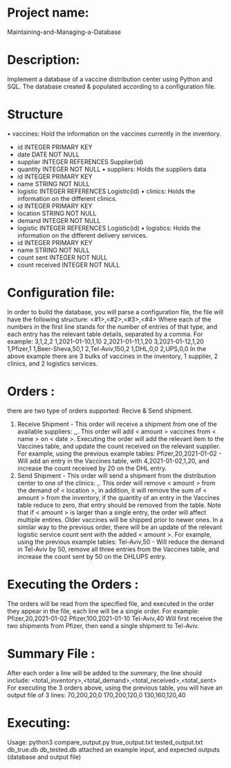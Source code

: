 # Project name:  
Maintaining-and-Managing-a-Database

# Description: 
Implement a database of a vaccine distribution center using Python and SQL.
The database created & populated according to a configuration file.

# Structure
• vaccines: Hold the information on the vaccines currently in the inventory.
- id INTEGER PRIMARY KEY
- date DATE NOT NULL
- supplier INTEGER REFERENCES Supplier(id)
- quantity INTEGER NOT NULL
• suppliers: Holds the suppliers data
- id INTEGER PRIMARY KEY
- name STRING NOT NULL
- logistic INTEGER REFERENCES Logistic(id)
• clinics: Holds the information on the different clinics.
- id INTEGER PRIMARY KEY
- location STRING NOT NULL
- demand INTEGER NOT NULL
- logistic INTEGER REFERENCES Logistic(id)
• logistics: Holds the information on the different delivery services.
- id INTEGER PRIMARY KEY
- name STRING NOT NULL
- count sent INTEGER NOT NULL
- count received INTEGER NOT NULL

# Configuration file: 
In order to build the database, you will parse a configuration file, the file will have the following structure:
<#1>,<#2>,<#3>,<#4>
<vaccines>
<suppliers>
<clinics>
<logistics>
Where each of the numbers in the first line stands for the number of entries of that type, and each entry has the relevant table details, separated by a comma. 
For example:
3,1,2,2
1,2021-01-10,1,10
2,2021-01-11,1,20
3,2021-01-12,1,20
1,Pfizer,1
1,Beer-Sheva,50,1
2,Tel-Aviv,150,2
1,DHL,0,0
2,UPS,0,0
In the above example there are 3 bulks of vaccines in the inventory, 1 supplier, 2 clinics, and 2 logistics services. 
  
# Orders : 
there are two type of orders supported: Recive & Send shipment.
1) Receive Shipment -  This order will receive a shipment from one of the available suppliers: <name>,<amount>,<date>.
   This order will add < amount > vaccines from < name > on < date >. Executing the order will add the relevant item to the Vaccines table, 
   and update the count received on the relevant supplier. 
   For example, using the previous example tables: Pfizer,20,2021-01-02 - 
   Will add an entry in the Vaccines table, with 4,2021-01-02,1,20, and increase the count received by 20 on the DHL entry.
2) Send Shipment - This order will send a shipment from the distribution center to one of the clinics: <location>,<amount>.
   This order will remove < amount > from the demand of < location >, in addition, it will remove the sum of < amount > from the inventory, 
   if the quantity of an entry in the Vaccines table reduce to zero, that entry should be removed from the table. 
   Note that if < amount > is larger than a single entry, the order will affect multiple entires. Older vaccines will be shipped prior to newer ones. 
   In a similar way to the previous order, there will be an update of the relevant logistic service count sent with the added < amount >. 
   For example, using the previous example tables: Tel-Aviv,50 - 
   Will reduce the demand in Tel-Aviv by 50, remove all three entries from the Vaccines table, and increase the count sent by 50 on the DHLUPS entry.

# Executing the Orders :
The orders will be read from the specified file, and executed in the order they appear in the file, each line will be a single order. For example:
Pfizer,20,2021-01-02 
Pfizer,100,2021-01-10
Tel-Aviv,40
Will first receive the two shipments from Pfizer, then send a single shipment to Tel-Aviv.
  
# Summary File :
After each order a line will be added to the summary, the line should include:
<total_inventory>,<total_demand>,<total_received>,<total_sent>
For executing the 3 orders above, using the previous table, you will have an output file of 3 lines:
70,200,20,0
170,200,120,0
130,160,120,40
  
# Executing:
Usage: python3 compare_output.py true_output.txt tested_output.txt db_true.db db_tested.db
attached an example input, and expected outputs (database and output file)
